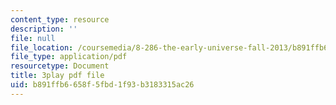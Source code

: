 ```yaml
---
content_type: resource
description: ''
file: null
file_location: /coursemedia/8-286-the-early-universe-fall-2013/b891ffb6658f5fbd1f93b3183315ac26_U_Ot1PTuUv4.pdf
file_type: application/pdf
resourcetype: Document
title: 3play pdf file
uid: b891ffb6-658f-5fbd-1f93-b3183315ac26
---
```

